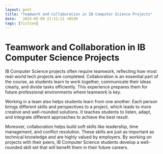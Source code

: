 ```yaml
---
layout: post
title: "Teamwork and Collaboration in IB Computer Science Projects"
date:   2024-05-09 21:21:21 +0530
tags: [fiction]
---
```

# Teamwork and Collaboration in IB Computer Science Projects

IB Computer Science projects often require teamwork, reflecting how most real-world tech projects are completed. Collaboration is an essential part of the course, as students learn to work together, communicate their ideas clearly, and divide tasks efficiently. This experience prepares them for future professional environments where teamwork is key.

Working in a team also helps students learn from one another. Each person brings different skills and perspectives to a project, which leads to more creative and well-rounded solutions. It teaches students to listen, adapt, and integrate different approaches to achieve the best result.

Moreover, collaboration helps build soft skills like leadership, time management, and conflict resolution. These skills are just as important as technical knowledge and are highly valued by employers. By working on projects with their peers, IB Computer Science students develop a well-rounded skill set that will benefit them in their future careers.
